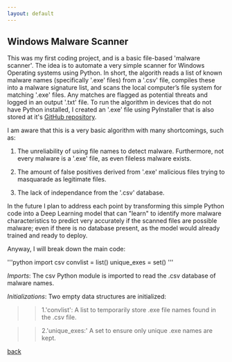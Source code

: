 ```yaml
---
layout: default
---
```


## Windows Malware Scanner

This was my first coding project, and is a basic file-based 'malware scanner'. The idea is to automate a very simple scanner for Windows Operating systems using Python. In short, the algorith reads a list of known malware names (specifically '.exe' files) from a '.csv' file, compiles these into a malware signature list, and scans the local computer’s file system for matching '.exe' files. Any matches are flagged as potential threats and logged in an output '.txt' file. To run the algorithm in devices that do not have Python installed, I created an '.exe' file using PyInstaller that is also stored at it's [GitHub repository](https://github.com/Rafael-Santamaria-Ortega/Malware_Detection_Algorithm).

I am aware that this is a very basic algorithm with many shortcomings, such as: 

1. The unreliability of using file names to detect malware. Furthermore, not every malware is a '.exe' file, as even fileless malware exists. 

2. The amount of false positives derived from '.exe' malicious files trying to masquarade as legitimate files.

3. The lack of independance from the '.csv' database.

In the future I plan to address each point by transforming this simple Python code into a Deep Learning model that can "learn" to identify more malware characteristics to predict very accurately if the scanned files are possible malware; even if there is no database present, as the model would already trained and ready to deploy.

Anyway, I will break down the main code: 

'''python
import csv
convlist = list()
unique_exes = set()
'''

*Imports*: The csv Python module is imported to read the .csv database of malware names. 

*Initializations*: Two empty data structures are initialized: 

  >>1.'convlist': A list to temporarily store .exe file names found in the .csv file.

  >>2.'unique_exes:' A set to ensure only unique .exe names are kept.


[back](./)
